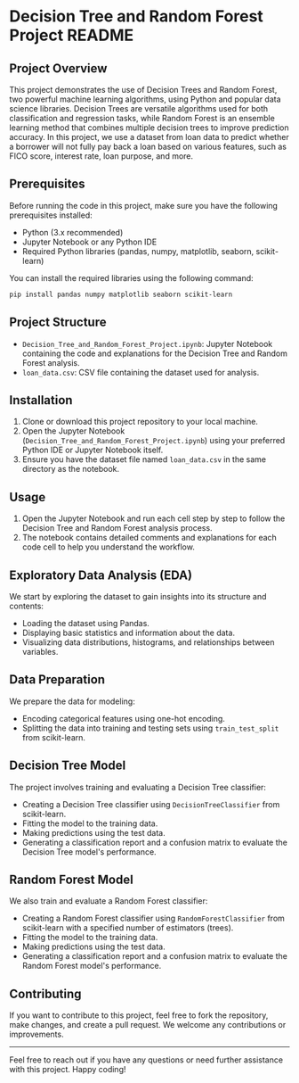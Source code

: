 # Decision Tree and Random Forest Project README

## Project Overview

This project demonstrates the use of Decision Trees and Random Forest, two powerful machine learning algorithms, using Python and popular data science libraries. Decision Trees are versatile algorithms used for both classification and regression tasks, while Random Forest is an ensemble learning method that combines multiple decision trees to improve prediction accuracy. In this project, we use a dataset from loan data to predict whether a borrower will not fully pay back a loan based on various features, such as FICO score, interest rate, loan purpose, and more.

## Prerequisites

Before running the code in this project, make sure you have the following prerequisites installed:

- Python (3.x recommended)
- Jupyter Notebook or any Python IDE
- Required Python libraries (pandas, numpy, matplotlib, seaborn, scikit-learn)

You can install the required libraries using the following command:

```bash
pip install pandas numpy matplotlib seaborn scikit-learn
```

## Project Structure

- `Decision_Tree_and_Random_Forest_Project.ipynb`: Jupyter Notebook containing the code and explanations for the Decision Tree and Random Forest analysis.
- `loan_data.csv`: CSV file containing the dataset used for analysis.

## Installation

1. Clone or download this project repository to your local machine.
2. Open the Jupyter Notebook (`Decision_Tree_and_Random_Forest_Project.ipynb`) using your preferred Python IDE or Jupyter Notebook itself.
3. Ensure you have the dataset file named `loan_data.csv` in the same directory as the notebook.

## Usage

1. Open the Jupyter Notebook and run each cell step by step to follow the Decision Tree and Random Forest analysis process.
2. The notebook contains detailed comments and explanations for each code cell to help you understand the workflow.

## Exploratory Data Analysis (EDA)

We start by exploring the dataset to gain insights into its structure and contents:

- Loading the dataset using Pandas.
- Displaying basic statistics and information about the data.
- Visualizing data distributions, histograms, and relationships between variables.

## Data Preparation

We prepare the data for modeling:

- Encoding categorical features using one-hot encoding.
- Splitting the data into training and testing sets using `train_test_split` from scikit-learn.

## Decision Tree Model

The project involves training and evaluating a Decision Tree classifier:

- Creating a Decision Tree classifier using `DecisionTreeClassifier` from scikit-learn.
- Fitting the model to the training data.
- Making predictions using the test data.
- Generating a classification report and a confusion matrix to evaluate the Decision Tree model's performance.

## Random Forest Model

We also train and evaluate a Random Forest classifier:

- Creating a Random Forest classifier using `RandomForestClassifier` from scikit-learn with a specified number of estimators (trees).
- Fitting the model to the training data.
- Making predictions using the test data.
- Generating a classification report and a confusion matrix to evaluate the Random Forest model's performance.

## Contributing

If you want to contribute to this project, feel free to fork the repository, make changes, and create a pull request. We welcome any contributions or improvements.

------

Feel free to reach out if you have any questions or need further assistance with this project. Happy coding!
